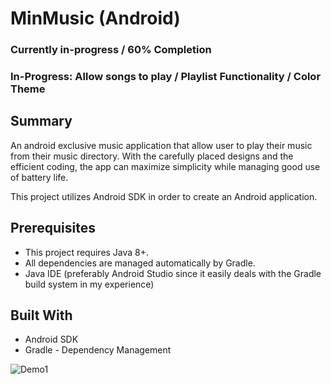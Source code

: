 # MinMusic (Android)

### Currently in-progress / 60% Completion
### In-Progress: Allow songs to play / Playlist Functionality / Color Theme

## Summary
An android exclusive music application that allow user to play their music from their music directory. With the carefully placed designs and the efficient coding, the app can maximize simplicity while managing good use of battery life.

This project utilizes Android SDK in order to create an Android application.

## Prerequisites
* This project requires Java 8+.
* All dependencies are managed automatically by Gradle.
* Java IDE (preferably Android Studio since it easily deals with the Gradle build system in my experience) 

## Built With
* Android SDK
* Gradle - Dependency Management 

![Demo1](https://github.com/nguyenkevins/Discord-ImageSource/app/src/main/res/MusicScreenShot.jpg)
